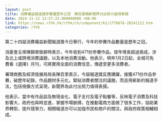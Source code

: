 ```yaml
---
layout: post
title: 消費權益報道獎參賽量歷年之冠　陳百里稱新聞界付出努力值得表揚
date: 2024-11-12 12:57:23.000000000 +08:00
link: https://news.rthk.hk/rthk/ch/component/k2/1778676-20241112.htm
categories: rthk
---
```


第二十四屆消費權益新聞報道獎今日舉行，今年的參賽作品數量是歷年之冠。

消委會主席陳錦榮致辭時表示，今年收到471份參賽作品，按年增長超過兩成，涉及北上或跨境消費議題，以及本地消費活動。他表示，明年1月2日起，全城可免費看《選擇》月刊，可將實用全面的消費信息，傳遞至更多消費者。

署理商務及經濟發展局局長陳百里表示，今屆報道獎反應踴躍，接獲471份作品參賽，破歷年紀錄，作品題材多元化，緊貼消費者關注的議題，而且用嶄新的報道手法，包括視像方式呈現，新聞界為此付出努力值得表揚。

他表示，當中有作品談及無現金化、電子支付及電子點餐等，反映電子消費及科技影響大，政府也與時並進，掌握市場脈搏，在推動電商方面做了很多工作，協助業界轉型，提升競爭力，相關報道亦可以加強市民和商戶的關注，與政府政策相輔相成。
